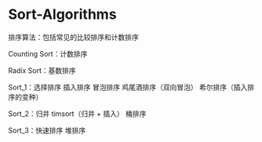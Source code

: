 # Sort-Algorithms
排序算法：包括常见的比较排序和计数排序


Counting Sort：计数排序

Radix Sort：基数排序

Sort_1：选择排序 插入排序 冒泡排序 鸡尾酒排序（双向冒泡） 希尔排序（插入排序的变种）

Sort_2：归并 timsort（归并 + 插入） 桶排序

Sort_3：快速排序 堆排序
